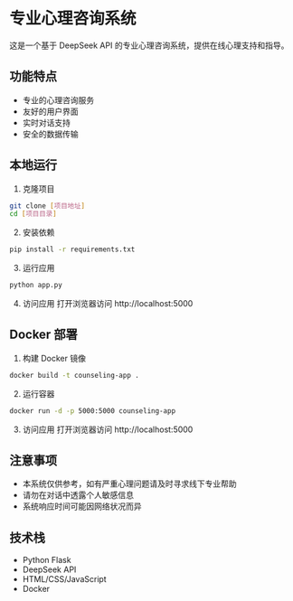 # 专业心理咨询系统

这是一个基于 DeepSeek API 的专业心理咨询系统，提供在线心理支持和指导。

## 功能特点

- 专业的心理咨询服务
- 友好的用户界面
- 实时对话支持
- 安全的数据传输

## 本地运行

1. 克隆项目
```bash
git clone [项目地址]
cd [项目目录]
```

2. 安装依赖
```bash
pip install -r requirements.txt
```

3. 运行应用
```bash
python app.py
```

4. 访问应用
打开浏览器访问 http://localhost:5000

## Docker 部署

1. 构建 Docker 镜像
```bash
docker build -t counseling-app .
```

2. 运行容器
```bash
docker run -d -p 5000:5000 counseling-app
```

3. 访问应用
打开浏览器访问 http://localhost:5000

## 注意事项

- 本系统仅供参考，如有严重心理问题请及时寻求线下专业帮助
- 请勿在对话中透露个人敏感信息
- 系统响应时间可能因网络状况而异

## 技术栈

- Python Flask
- DeepSeek API
- HTML/CSS/JavaScript
- Docker 